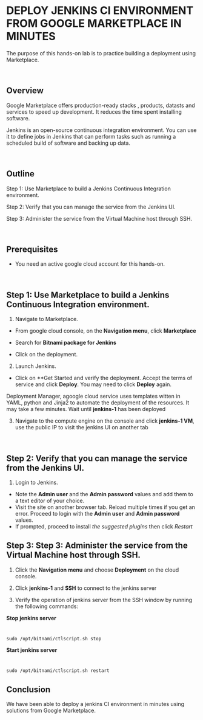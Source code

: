# DEPLOY JENKINS CI ENVIRONMENT FROM GOOGLE MARKETPLACE IN MINUTES

The purpose of this hands-on lab is to practice building a deployment using Marketplace.

&nbsp; 

## Overview
Google Marketplace offers production-ready stacks , products, datasts and services to speed up development. It reduces the time spent installing software.

Jenkins is an open-source continuous integration environment. You can use it to define jobs in Jenkins that can perform tasks such as running a scheduled build of software and backing up data.

&nbsp; 
## Outline

Step 1: Use Marketplace to build a Jenkins Continuous Integration environment.

Step 2: Verify that you can manage the service from the Jenkins UI.

Step 3: Administer the service from the Virtual Machine host through SSH.



&nbsp; 
## Prerequisites
* You need an active google cloud account for this hands-on.


&nbsp; 
## Step 1: Use Marketplace to build a Jenkins Continuous Integration environment.



1. Navigate to Marketplace. 
* From google cloud console, on the **Navigation menu**, click **Marketplace**
 
* Search for **Bitnami package for Jenkins**

* Click on the deployment.

2. Launch Jenkins. 
* Click on **Get Started and verify the deployment. Accept the terms of service and click **Deploy**. You may need to click **Deploy** again.

Deployment Manager, agoogle cloud service uses templates witten in YAML, python and Jinja2 to automate the deployment of the resources. It may take a few minutes. Wait until **jenkins-1** has been deployed

3. Navigate to the compute engine on the console and click **jenkins-1 VM**, use the public IP to visit the jenkins UI on another tab


&nbsp; 
## Step 2: Verify that you can manage the service from the Jenkins UI.


1. Login to Jenkins.
* Note the **Admin user** and the **Admin password** values and add them to a text editor of your choice.
* Visit the site on another browser tab. Reload multiple times if you get an error. Proceed to login with the **Admin user** and **Admin password** values.
* If prompted, proceed to install *the suggested plugins* then click *Restart*

## Step 3: Step 3: Administer the service from the Virtual Machine host through SSH.

1. Click the **Navigation menu** and choose **Deployment** on the cloud console.

2. Click **jenkins-1** and **SSH** to connect to the jenkins server

3. Verify the operation of jenkins server from the SSH window by running the following commands:

**Stop jenkins server**
#
    sudo /opt/bitnami/ctlscript.sh stop

**Start jenkins server**
#
    sudo /opt/bitnami/ctlscript.sh restart




## Conclusion

We have been able to deploy a jenkins CI environment in minutes using solutions from Google Marketplace.